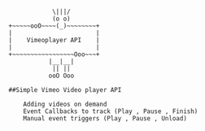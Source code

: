            	    \|||/
	            (o o)
	+~~~~~ooO~~~~(_)~~~~~~~~+
	|                     	|
	|    Vimeoplayer API 	|
	|   					|
	+~~~~~~~~~~~~~~~~~Ooo~~~+
	           |__|__|
	            || ||
	           ooO Ooo

	##Simple Vimeo Video player API

		Adding videos on demand
		Event Callbacks to track (Play , Pause , Finish)
		Manual event triggers (Play , Pause , Unload)
